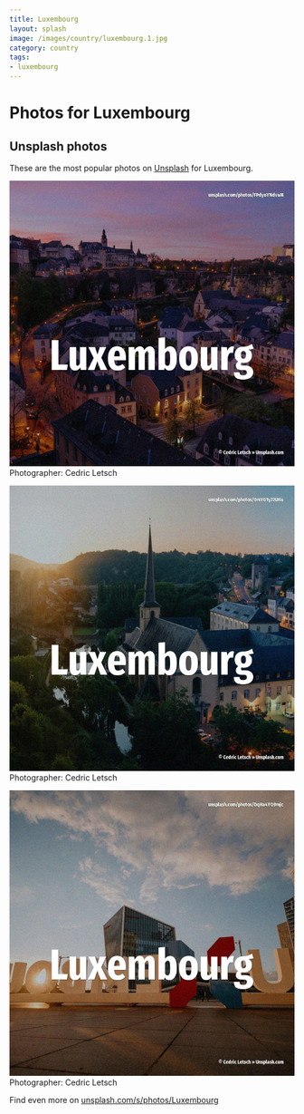 ```yaml
---
title: Luxembourg
layout: splash
image: /images/country/luxembourg.1.jpg
category: country
tags:
- luxembourg
---
```

# Photos for Luxembourg
 
## Unsplash photos
These are the most popular photos on [Unsplash](https://unsplash.com) for Luxembourg.
 
![Luxembourg](/images/country/luxembourg.1.jpg)
Photographer:  Cedric Letsch
 
![Luxembourg](/images/country/luxembourg.2.jpg)
Photographer:  Cedric Letsch
 
![Luxembourg](/images/country/luxembourg.3.jpg)
Photographer:  Cedric Letsch
 
Find even more on [unsplash.com/s/photos/Luxembourg](https://unsplash.com/s/photos/Luxembourg)
 
